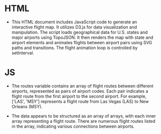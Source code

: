 # HTML
- This HTML document includes JavaScript code to generate an interactive flight map. It utilizes D3.js for data visualization and manipulation. The script loads geographical data for U.S. states and major airports using TopoJSON. It then renders the map with state and airport elements and animates flights between airport pairs using SVG paths and transitions. The flight animation loop is controlled by setInterval.

# JS

- The routes variable contains an array of flight routes between different airports, represented as pairs of airport codes. Each pair indicates a flight route from the first airport to the second airport. For example, ['LAS', 'MSY'] represents a flight route from Las Vegas (LAS) to New Orleans (MSY).

- The data appears to be structured as an array of arrays, with each inner array representing a flight route. There are numerous flight routes listed in the array, indicating various connections between airports.
